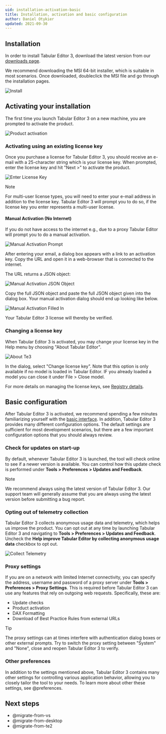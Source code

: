 ```yaml
---
uid: installation-activation-basic
title: Installation, activation and basic configuration
author: Daniel Otykier
updated: 2021-09-30
---
```


## Installation

In order to install Tabular Editor 3, download the latest version from our [downloads page](xref:downloads).

We recommend downloading the MSI 64-bit installer, which is suitable in most scenarios. Once downloaded, doubleclick the MSI file and go through the installation pages.

![Install](~/content/assets/images/install.png)

## Activating your installation

The first time you launch Tabular Editor 3 on a new machine, you are prompted to activate the product.

![Product activation](~/content/assets/images/product-activation.png)

### Activating using an existing license key

Once you purchase a license for Tabular Editor 3, you should receive an e-mail with a 25-character string which is your license key. When prompted, enter the license key and hit "Next >" to activate the product.

![Enter License Key](~/content/assets/images/enter-license-key.png)

> [!NOTE]
> For multi-user license types, you will need to enter your e-mail address in addition to the license key. Tabular Editor 3 will prompt you to do so, if the license key you enter represents a multi-user license.

#### Manual Activation (No Internet)
If you do not have access to the internet e.g., due to a proxy Tabular Editor will prompt you to do a manual activation. 

![Manual Activation Prompt](~/content/assets/images/Activation_manual_firstprompt.png)

After entering your email, a dialog box appears with a link to an activation key.
Copy the URL and open it in a web-browser that is connected to the internet. 

The URL returns a JSON object:

![Manual Activation JSON Object](~/content/assets/images/activation_manual_jsonobject.png)

Copy the full JSON object and paste the full JSON object given into the dialog box.
Your manual activation dialog should end up looking like below. 

![Manual Activation Filled In](~/content/assets/images/activation_manual_dialogbox_filled.png)

Your Tabular Editor 3 license will thereby be verified.

### Changing a license key

When Tabular Editor 3 is activated, you may change your license key in the Help menu by choosing "About Tabular Editor".

![About Te3](~/content/assets/images/about-te3.png)

In the dialog, select "Change license key". Note that this option is only available if no model is loaded in Tabular Editor. IF you already loaded a model you can close it under File > Close model.

For more details on managing the license keys, see [Registry details](xref:getting-started#registry-details).

## Basic configuration

After Tabular Editor 3 is activated, we recommend spending a few minutes familiarizing yourself with the [basic interface](xref:user-interface). In addition, Tabular Editor 3 provides many different configuration options. The default settings are sufficient for most development scenarios, but there are a few important configuration options that you should always review.

### Check for updates on start-up

By default, whenever Tabular Editor 3 is launched, the tool will check online to see if a newer version is available. You can control how this update check is performed under **Tools > Preferences > Updates and Feedback**.

> [!NOTE]
> We recommend always using the latest version of Tabular Editor 3. Our support team will generally assume that you are always using the latest version before submitting a bug report.

### Opting out of telemetry collection

Tabular Editor 3 collects anonymous usage data and telemetry, which helps us improve the product. You can opt out at any time by launching Tabular Editor 3 and navigating to **Tools > Preferences > Updates and Feedback**. Uncheck the **Help improve Tabular Editor by collecting anonymous usage data** checkbox to opt out.

![Collect Telemetry](~/content/assets/images/collect-telemetry.png)

### Proxy settings

If you are on a network with limited Internet connectivity, you can specify the address, username and password of a proxy server under **Tools > Preferences > Proxy Settings**. This is required before Tabular Editor 3 can use any features that rely on outgoing web requests. Specifically, these are:

- Update checks
- Product activation
- DAX Formatting
- Download of Best Practice Rules from external URLs

> [!TIP]
> The proxy settings can at times interfere with authentication dialog boxes or other external prompts.
> Try to switch the proxy setting between "System" and "None", close and reopen Tabular Editor 3 to verify.

### Other preferences

In addition to the settings mentioned above, Tabular Editor 3 contains many other settings for controlling various application behavior, allowing you to closely tailor the tool to your needs. To learn more about other these settings, see @preferences.

## Next steps

- @migrate-from-vs
- @migrate-from-desktop
- @migrate-from-te2